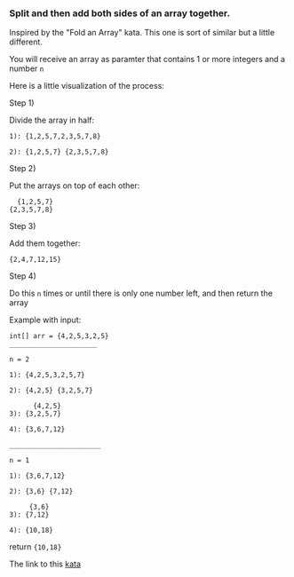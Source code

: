 ### Split and then add both sides of an array together.

Inspired by the "Fold an Array" kata. This one is sort of similar but a little different.

You will receive an array as paramter that contains 1 or more integers and a number `n`

Here is a little visualization of the process:

Step 1)

Divide the array in half:
```
1): {1,2,5,7,2,3,5,7,8}

2): {1,2,5,7} {2,3,5,7,8}
```
Step 2)

Put the arrays on top of each other:
```
  {1,2,5,7}
{2,3,5,7,8}
```
Step 3)

Add them together:
```
{2,4,7,12,15}
```
Step 4)

Do this `n` times or until there is only one number left, and then return the array

Example with input:
```
int[] arr = {4,2,5,3,2,5}
______________________

n = 2

1): {4,2,5,3,2,5,7}

2): {4,2,5} {3,2,5,7}

      {4,2,5}
3): {3,2,5,7}

4): {3,6,7,12}

_______________________

n = 1

1): {3,6,7,12}

2): {3,6} {7,12}

     {3,6}
3): {7,12} 

4): {10,18}
```
return `{10,18}`

The link to this [kata](https://www.codewars.com/kata/split-and-then-add-both-sides-of-an-array-together/java)
